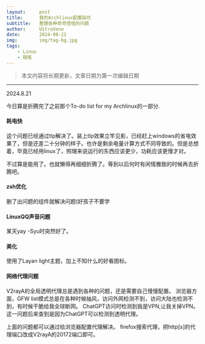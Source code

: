 ```yaml
---
layout:     post
title:      我的Archlinux配置踩坑
subtitle:   整理各种奇奇怪怪的问题
author:     U1traVeno
date:       2024-08-21
img:        img/tag-bg.jpg
tags:
    - Linux
    - 随笔
---
```


> 本文内容将长期更新，文章日期为第一次编辑日期

------

2024.8.21

今日算是折腾完了之前那个To-do list for my Archlinux的一部分.

#### 耗电快
这个问题已经通过tlp解决了。装上tlp效果立竿见影，已经赶上windows的省电效果了，但是还差二十分钟的样子。也许是剩余电量计算方式不同导致的。但是总想着，毕竟已经用linux了，照理来说运行的东西应该更少，功耗应该更慢才对。

不过算是能用了。也就懒得再细细折腾了。等到以后何时有闲情雅致的时候再去折腾吧。

#### zsh优化
删了出问题的组件就解决问题(好孩子不要学

#### LinuxQQ声音问题
某天yay -Syu时突然好了。

#### 美化
使用了Layan light主题，加上不知什么的好看图标。

#### 网络代理问题
V2rayA的全局透明代理总是遇到各种的问题，还是需要自己慢慢配置。
浏览器方面，GFW list模式总是在各种时候抽风，访问外网检测不到，访问大陆也检测不到，有时候干脆给我全球断网。
ChatGPT访问时检测到我是VPN,让我关掉VPN。这一问题后来查到是因为ChatGPT可以检测到透明代理。

上面的问题都可以通过给浏览器配置代理解决。
firefox搜索代理，把http[s]的代理端口改成V2rayA的20172端口即可。


